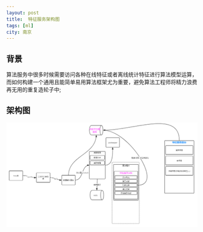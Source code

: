 ```yaml
---
layout: post
title:  特征服务架构图
tags: [ml]
city: 南京 
---
```



背景
--------
算法服务中很多时候需要访问各种在线特征或者离线统计特征进行算法模型运算，而如何构建一个通用且能简单易用算法框架尤为重要，避免算法工程师将精力浪费再无用的重复造轮子中;

架构图
---------
![特征架构图](/images/feature-project-struct.png)
